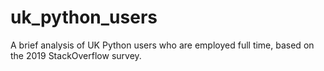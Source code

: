 # uk_python_users
A brief analysis of UK Python users who are employed full time, based on the 2019 StackOverflow survey.
